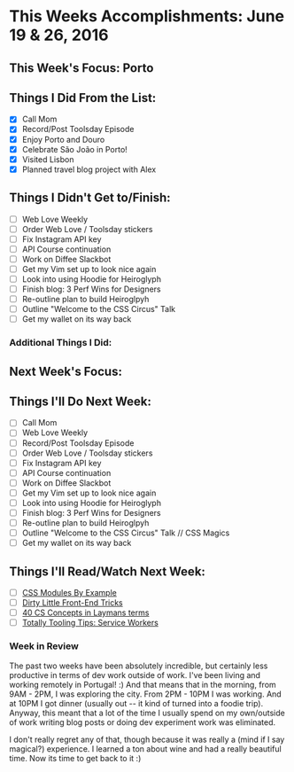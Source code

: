 # This Weeks Accomplishments: June 19 & 26, 2016

## This Week's Focus: Porto

## Things I Did From the List:

- [x] Call Mom
- [x] Record/Post Toolsday Episode
- [x] Enjoy Porto and Douro
- [x] Celebrate São João in Porto!
- [x] Visited Lisbon
- [x] Planned travel blog project with Alex

## Things I Didn't Get to/Finish:

- [ ] Web Love Weekly
- [ ] Order Web Love / Toolsday stickers
- [ ] Fix Instagram API key
- [ ] API Course continuation
- [ ] Work on Diffee Slackbot
- [ ] Get my Vim set up to look nice again
- [ ] Look into using Hoodie for Heiroglyph
- [ ] Finish blog: 3 Perf Wins for Designers
- [ ] Re-outline plan to build Heiroglpyh
- [ ] Outline "Welcome to the CSS Circus" Talk
- [ ] Get my wallet on its way back

### Additional Things I Did:

## Next Week's Focus:

## Things I'll Do Next Week:

- [ ] Call Mom
- [ ] Web Love Weekly
- [ ] Record/Post Toolsday Episode
- [ ] Order Web Love / Toolsday stickers
- [ ] Fix Instagram API key
- [ ] API Course continuation
- [ ] Work on Diffee Slackbot
- [ ] Get my Vim set up to look nice again
- [ ] Look into using Hoodie for Heiroglyph
- [ ] Finish blog: 3 Perf Wins for Designers
- [ ] Re-outline plan to build Heiroglpyh
- [ ] Outline "Welcome to the CSS Circus" Talk // CSS Magics
- [ ] Get my wallet on its way back

## Things I'll Read/Watch Next Week:

- [ ] [CSS Modules By Example](http://andrewhfarmer.com/css-modules-by-example/)
- [ ] [Dirty Little Front-End Tricks](https://vimeo.com/162334949)
- [ ] [40 CS Concepts in Laymans terms](http://carlcheo.com/compsci)
- [ ] [Totally Tooling Tips: Service Workers](https://www.youtube.com/watch?v=IIRj8DftkqE)

### Week in Review

The past two weeks have been absolutely incredible, but certainly less productive in terms of dev work outside of work. I've been living and working remotely in Portugal! :) And that means that in the morning, from 9AM - 2PM, I was exploring the city. From 2PM - 10PM I was working. And at 10PM I got dinner (usually out -- it kind of turned into a foodie trip). Anyway, this meant that a lot of the time I usually spend on my own/outside of work writing blog posts or doing dev experiment work was eliminated.

I don't really regret any of that, though because it was really a (mind if I say magical?) experience. I learned a ton about wine and had a really beautiful time. Now its time to get back to it :)
